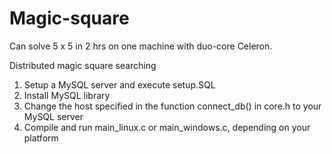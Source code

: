 Magic-square
============

Can solve 5 x 5 in 2 hrs on one machine with duo-core Celeron.

Distributed magic square searching

1. Setup a MySQL server and execute setup.SQL
2. Install MySQL library
3. Change the host specified in the function connect_db() in core.h to your MySQL server
4. Compile and run main_linux.c or main_windows.c, depending on your platform
